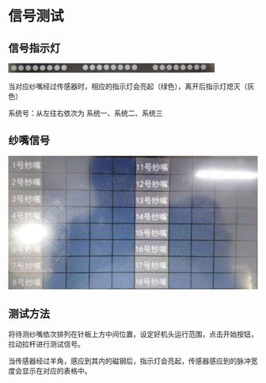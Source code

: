 # 信号测试

## 信号指示灯

![](../.gitbook/assets/2019108128810740727.png)

当对应纱嘴经过传感器时，相应的指示灯会亮起（绿色），离开后指示灯熄灭（灰色）

系统号：从左往右依次为 系统一、系统二、系统三

## 纱嘴信号

![](../.gitbook/assets/2019108128810741704.png)

## 测试方法

将待测纱嘴依次排列在针板上方中间位置，设定好机头运行范围，点击开始按钮，拉动拉杆进行测试信号。

当传感器经过羊角，感应到其内的磁钢后，指示灯会亮起，传感器感应到的脉冲宽度会显示在对应的表格中。

